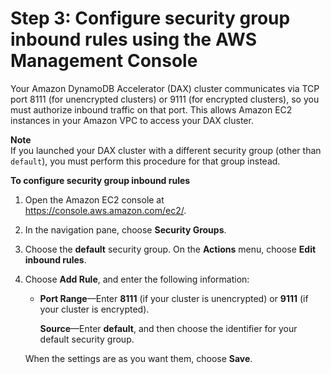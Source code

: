 # Step 3: Configure security group inbound rules using the AWS Management Console<a name="DAX.create-cluster.console.configure-inbound-rules"></a>

Your Amazon DynamoDB Accelerator \(DAX\) cluster communicates via TCP port 8111 \(for unencrypted clusters\) or 9111 \(for encrypted clusters\), so you must authorize inbound traffic on that port\. This allows Amazon EC2 instances in your Amazon VPC to access your DAX cluster\.

**Note**  
If you launched your DAX cluster with a different security group \(other than `default`\), you must perform this procedure for that group instead\.

**To configure security group inbound rules**

1. Open the Amazon EC2 console at [https://console\.aws\.amazon\.com/ec2/](https://console.aws.amazon.com/ec2/)\.

1. In the navigation pane, choose **Security Groups**\.

1. Choose the **default** security group\. On the **Actions** menu, choose **Edit inbound rules**\.

1. Choose **Add Rule**, and enter the following information:
   + **Port Range**—Enter **8111** \(if your cluster is unencrypted\) or **9111** \(if your cluster is encrypted\)\.

     **Source**—Enter **default**, and then choose the identifier for your default security group\.

   When the settings are as you want them, choose **Save**\.